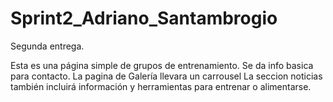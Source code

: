 # Sprint2_Adriano_Santambrogio
Segunda entrega.

Esta es una página simple de grupos de entrenamiento. Se da info basica para contacto.
La pagina de Galería llevara un carrousel
La seccion noticias también incluirá información y herramientas para entrenar o alimentarse.
